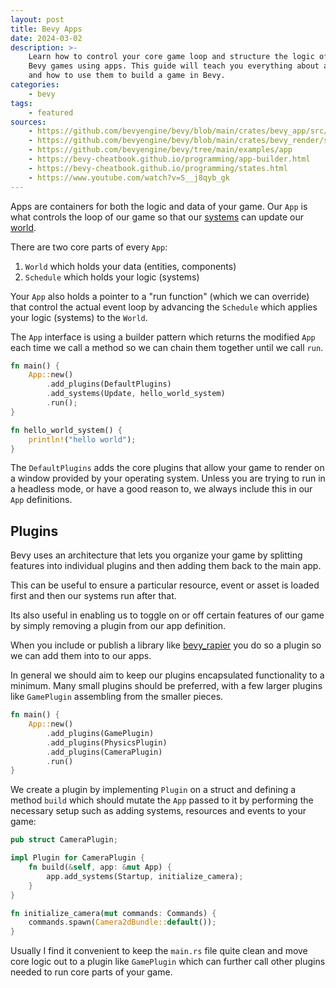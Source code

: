 ```yaml
---
layout: post
title: Bevy Apps
date: 2024-03-02
description: >-
    Learn how to control your core game loop and structure the logic of your
    Bevy games using apps. This guide will teach you everything about apps 
    and how to use them to build a game in Bevy.
categories:
    - bevy
tags:
    - featured
sources:
    - https://github.com/bevyengine/bevy/blob/main/crates/bevy_app/src/lib.rs
    - https://github.com/bevyengine/bevy/blob/main/crates/bevy_render/src/pipelined_rendering.rs
    - https://github.com/bevyengine/bevy/tree/main/examples/app
    - https://bevy-cheatbook.github.io/programming/app-builder.html
    - https://bevy-cheatbook.github.io/programming/states.html
    - https://www.youtube.com/watch?v=S__j8qyb_gk
---
```


Apps are containers for both the logic and data of your game. Our `App` is what
controls the loop of our game so that our
[systems](/bevy/systems) can update our
[world](/bevy/world).

There are two core parts of every `App`:
1. `World` which holds your data (entities, components)
2. `Schedule` which holds your logic (systems)

Your `App` also holds a pointer to a "run function" (which we can override) that
control the actual event loop by advancing the `Schedule` which applies your
logic (systems) to the `World`.

The `App` interface is using a builder pattern which returns the modified `App`
each time we call a method so we can chain them together until we call `run`.

<!-- examples/apps.rs -->
```rust
fn main() {
    App::new()
        .add_plugins(DefaultPlugins)
        .add_systems(Update, hello_world_system)
        .run();
}

fn hello_world_system() {
    println!("hello world");
}
```
The `DefaultPlugins` adds the core plugins that allow your game to render on a
window provided by your operating system. Unless you are trying to run in a
headless mode, or have a good reason to, we always include this in our `App`
definitions.

## Plugins

Bevy uses an architecture that lets you organize your game by splitting features
into individual plugins and then adding them back to the main app.

This can be useful to ensure a particular resource, event or asset is loaded
first and then our systems run after that.

Its also useful in enabling us to toggle on or off certain features of our game
by simply removing a plugin from our app definition.

When you include or publish a library like
[bevy\_rapier](<%= link "_posts/bevy/physics/rapier.md" %>) you do so a plugin
so we can add them into to our apps.

In general we should aim to keep our plugins encapsulated functionality to a
minimum. Many small plugins should be preferred, with a few larger plugins like
`GamePlugin` assembling from the smaller pieces.

<!-- examples/apps.rs -->
```rust
fn main() {
    App::new()
        .add_plugins(GamePlugin)
        .add_plugins(PhysicsPlugin)
        .add_plugins(CameraPlugin)
        .run()
}
```

We create a plugin by implementing `Plugin` on a struct and defining a
method `build` which should mutate the `App` passed to it by performing the
necessary setup such as adding systems, resources and events to your game:

<!-- examples/apps.rs -->
```rust
pub struct CameraPlugin;

impl Plugin for CameraPlugin {
    fn build(&self, app: &mut App) {
        app.add_systems(Startup, initialize_camera);
    }
}

fn initialize_camera(mut commands: Commands) {
    commands.spawn(Camera2dBundle::default());
}
```

Usually I find it convenient to keep the `main.rs` file quite clean and move
core logic out to a plugin like `GamePlugin` which can further call other
plugins needed to run core parts of your game.
